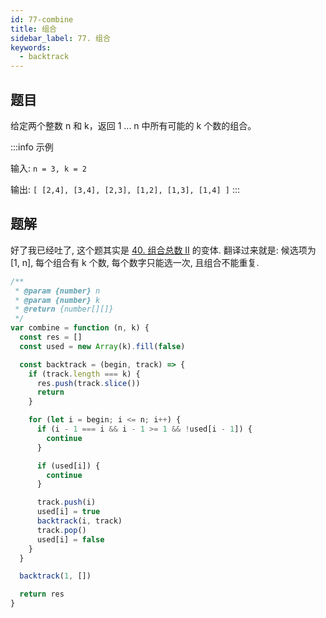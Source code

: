```yaml
---
id: 77-combine
title: 组合
sidebar_label: 77. 组合
keywords:
  - backtrack
---
```


## 题目

给定两个整数 n 和 k，返回 1 ... n 中所有可能的 k 个数的组合。

:::info 示例

输入: `n = 3, k = 2`

输出: `[ [2,4], [3,4], [2,3], [1,2], [1,3], [1,4] ]`
:::

## 题解

好了我已经吐了, 这个题其实是 [40. 组合总数 II](/leetcode/medium/40-combination-sum) 的变体. 翻译过来就是: 候选项为 [1, n], 每个组合有 k 个数, 每个数字只能选一次, 且组合不能重复.

```js
/**
 * @param {number} n
 * @param {number} k
 * @return {number[][]}
 */
var combine = function (n, k) {
  const res = []
  const used = new Array(k).fill(false)

  const backtrack = (begin, track) => {
    if (track.length === k) {
      res.push(track.slice())
      return
    }

    for (let i = begin; i <= n; i++) {
      if (i - 1 === i && i - 1 >= 1 && !used[i - 1]) {
        continue
      }

      if (used[i]) {
        continue
      }

      track.push(i)
      used[i] = true
      backtrack(i, track)
      track.pop()
      used[i] = false
    }
  }

  backtrack(1, [])

  return res
}
```
